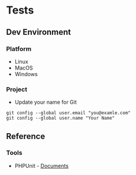 # Tests

## Dev Environment

### Platform

* Linux
* MacOS
* Windows

### Project

* Update your name for Git

```
git config --global user.email "you@examle.com"
git config --global user.name "Your Name"
```

## Reference

### Tools

* PHPUnit            - [Documents](https://phpunit.readthedocs.io/)
